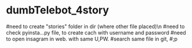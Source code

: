 # dumbTelebot_4story
#need to create "stories" folder in dir (where other file placed)\n
#need to check pyinsta...py file, to create cach with username and password 
#need to open insagram in web. with same U,PW.
#search same file in git,
#;p
